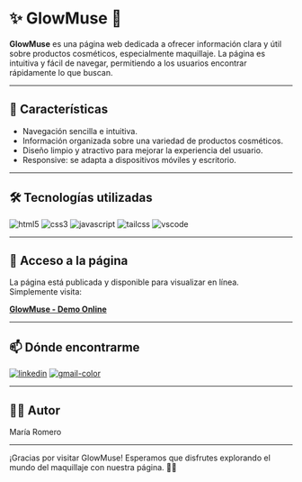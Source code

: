 # ✨ GlowMuse 💄

**GlowMuse** es una página web dedicada a ofrecer información clara y útil sobre productos cosméticos, especialmente maquillaje. La página es intuitiva y fácil de navegar, permitiendo a los usuarios encontrar rápidamente lo que buscan.

---

## 🎯 Características

- Navegación sencilla e intuitiva.
- Información organizada sobre una variedad de productos cosméticos.
- Diseño limpio y atractivo para mejorar la experiencia del usuario.
- Responsive: se adapta a dispositivos móviles y escritorio.

---

## 🛠️ Tecnologías utilizadas

![html5](https://github.com/user-attachments/assets/361568c9-8941-4a41-a985-c75c0e318ed0) 
![css3](https://github.com/user-attachments/assets/bea26a1d-5529-47fe-bf39-5373631d4c27)
![javascript](https://github.com/user-attachments/assets/be824f49-6517-48f9-93c2-b95e8dd40e26)
![tailcss](https://github.com/user-attachments/assets/dacc9417-1560-4c6e-95e6-a35d8f8df859)
![vscode](https://github.com/user-attachments/assets/ba190199-b03e-410e-bbf3-180d890e4f07)

---

## 🚀 Acceso a la página

La página está publicada y disponible para visualizar en línea.  
Simplemente visita:

[**GlowMuse - Demo Online**](https://maria2996.github.io/GlowMuse/)

---

## 📫 Dónde encontrarme

[![linkedin](https://github.com/user-attachments/assets/120ef4ae-8b85-4868-9801-e9fde72f0ac0)](https://www.linkedin.com/in/mar%C3%ADa-romero-283006117/)  [![gmail-color](https://github.com/user-attachments/assets/bdb009cd-70ab-4dcf-baf0-9f4ade8a4b3c)](mailto:mariaromerof996@gmail.com)

---

## 👩‍💻 Autor

María Romero

---

¡Gracias por visitar GlowMuse! Esperamos que disfrutes explorando el mundo del maquillaje con nuestra página. 💄✨

